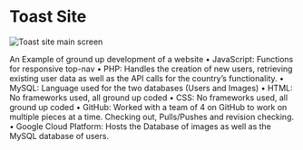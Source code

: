 # Toast Site
![Toast site main screen](https://d2f8l4t0zpiyim.cloudfront.net/000_clients/1167902/page/1167902sC94Y9eT.png)

An Example of ground up development of a website
•	JavaScript: Functions for responsive top-nav
•	PHP: Handles the creation of new users, retrieving existing user data as well as the API calls for the country’s functionality.
•	MySQL: Language used for the two databases (Users and Images)
•	HTML: No frameworks used, all ground up coded
•	CSS: No frameworks used, all ground up coded
•	GitHub: Worked with a team of 4 on GitHub to work on multiple pieces at a time. Checking out, Pulls/Pushes and revision checking.
•	Google Cloud Platform: Hosts the Database of images as well as the MySQL database of users.
